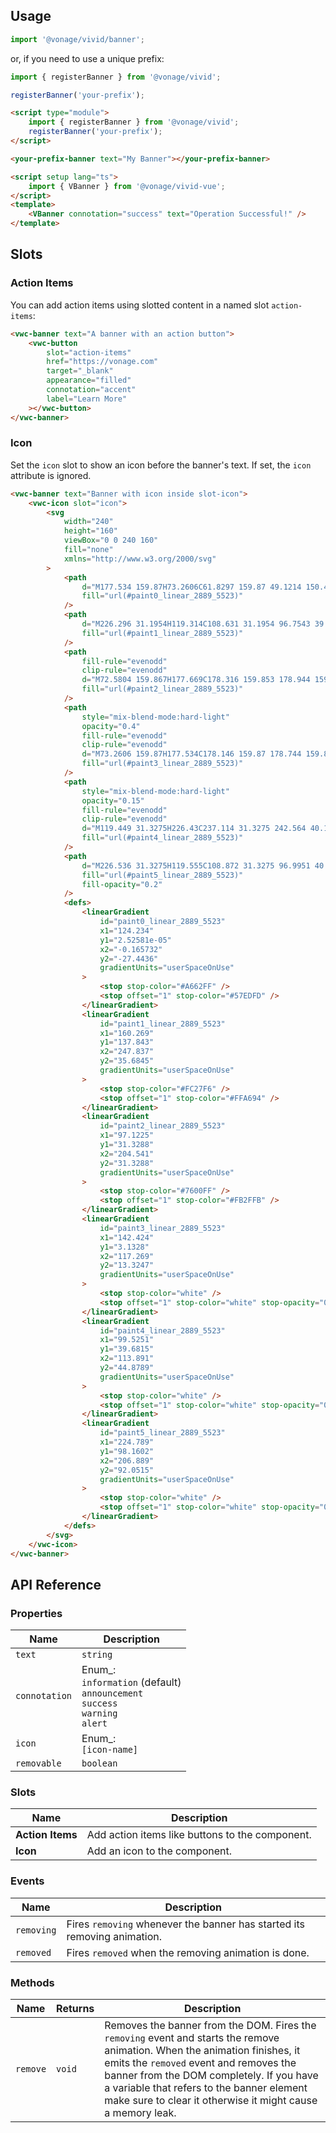 ## Usage

<vwc-tabs>
<vwc-tab label="Web component"></vwc-tab>
<vwc-tab-panel>

```js
import '@vonage/vivid/banner';
```

or, if you need to use a unique prefix:

```js
import { registerBanner } from '@vonage/vivid';

registerBanner('your-prefix');
```

```html preview
<script type="module">
	import { registerBanner } from '@vonage/vivid';
	registerBanner('your-prefix');
</script>

<your-prefix-banner text="My Banner"></your-prefix-banner>
```

</vwc-tab-panel>
<vwc-tab label="Vue"></vwc-tab>
<vwc-tab-panel>

```html
<script setup lang="ts">
	import { VBanner } from '@vonage/vivid-vue';
</script>
<template>
	<VBanner connotation="success" text="Operation Successful!" />
</template>
```

</vwc-tab-panel>
</vwc-tabs>

## Slots

### Action Items

You can add action items using slotted content in a named slot `action-items`:

```html preview full
<vwc-banner text="A banner with an action button">
	<vwc-button
		slot="action-items"
		href="https://vonage.com"
		target="_blank"
		appearance="filled"
		connotation="accent"
		label="Learn More"
	></vwc-button>
</vwc-banner>
```

### Icon

Set the `icon` slot to show an icon before the banner's text.
If set, the `icon` attribute is ignored.

```html preview full
<vwc-banner text="Banner with icon inside slot-icon">
	<vwc-icon slot="icon">
		<svg
			width="240"
			height="160"
			viewBox="0 0 240 160"
			fill="none"
			xmlns="http://www.w3.org/2000/svg"
		>
			<path
				d="M177.534 159.87H73.2606C61.8297 159.87 49.1214 150.467 44.8824 138.873L1.38368 20.9962C-2.85533 9.40215 2.97167 0 14.4069 0H118.676C130.107 0 142.815 9.40215 147.054 20.9962L190.553 138.873C194.796 150.467 188.969 159.87 177.534 159.87Z"
				fill="url(#paint0_linear_2889_5523)"
			/>
			<path
				d="M226.296 31.1954H119.314C108.631 31.1954 96.7543 39.9808 92.791 50.8161L60.0819 140.245C56.1185 151.08 61.5649 159.865 72.2521 159.865H179.233C189.916 159.865 201.794 151.08 205.757 140.245L238.465 50.8161C242.428 39.9808 236.978 31.1954 226.296 31.1954Z"
				fill="url(#paint1_linear_2889_5523)"
			/>
			<path
				fill-rule="evenodd"
				clip-rule="evenodd"
				d="M72.5804 159.867H177.669C178.316 159.853 178.944 159.81 179.553 159.737C179.588 159.742 179.627 159.743 179.666 159.743C185.79 159.743 192.235 156.416 195.196 153.975C199.502 150.425 202.057 147.89 204.82 142.66C199.869 151.44 194.744 150.997 191.039 140.664C190.878 140.212 190.699 139.837 190.505 139.531C190.432 139.313 190.356 139.094 190.275 138.874L151.757 33.5565C151.464 32.7586 151.133 31.9711 150.764 31.1963H119.314C108.631 31.1963 96.7545 39.9815 92.7909 50.8169L60.082 140.246C59.9262 140.672 59.785 141.094 59.6581 141.513C55.9215 150.926 51.454 151.042 46.5389 142.415C49.3911 147.759 52.0279 150.349 56.4747 153.975C59.5319 156.469 66.1845 159.869 72.5073 159.869C72.5321 159.869 72.5565 159.867 72.5804 159.867Z"
				fill="url(#paint2_linear_2889_5523)"
			/>
			<path
				style="mix-blend-mode:hard-light"
				opacity="0.4"
				fill-rule="evenodd"
				clip-rule="evenodd"
				d="M73.2606 159.87H177.534C178.146 159.87 178.744 159.843 179.324 159.79C179.402 159.81 179.487 159.819 179.576 159.819C185.7 159.819 192.145 156.491 195.106 154.05C199.414 150.501 201.967 147.967 204.73 142.736C200.027 151.08 195.165 151.094 191.513 142.208C191.286 141.122 190.969 140.008 190.553 138.873L147.054 20.9962C142.815 9.40215 130.107 0 118.676 0H14.4069C2.97166 0 -2.85532 9.40215 1.38368 20.9962L44.8824 138.873C49.1213 150.467 61.8297 159.87 73.2606 159.87Z"
				fill="url(#paint3_linear_2889_5523)"
			/>
			<path
				style="mix-blend-mode:hard-light"
				opacity="0.15"
				fill-rule="evenodd"
				clip-rule="evenodd"
				d="M119.449 31.3275H226.43C237.114 31.3275 242.564 40.1129 238.601 50.9482L205.892 140.377C201.928 151.213 190.052 159.997 179.369 159.997H72.7282C72.7002 160 72.6715 160 72.6423 160C72.5302 160 72.4179 160 72.3056 159.997C70.8583 159.991 69.508 159.823 68.2647 159.512C63.4432 158.482 58.9619 156.025 56.6097 154.108C52.1629 150.481 49.5262 147.891 46.674 142.547C51.5888 151.175 56.0562 151.059 59.7928 141.646C59.9198 141.226 60.0612 140.803 60.2171 140.377L92.9261 50.9482C96.8895 40.1129 108.767 31.3275 119.449 31.3275Z"
				fill="url(#paint4_linear_2889_5523)"
			/>
			<path
				d="M226.536 31.3275H119.555C108.872 31.3275 96.9951 40.1129 93.0317 50.9481L60.3227 140.377C56.3593 151.213 61.8057 159.997 72.4928 159.997H179.474C190.157 159.997 202.034 151.213 205.997 140.377L238.707 50.9481C242.67 40.1129 237.218 31.3275 226.536 31.3275Z"
				fill="url(#paint5_linear_2889_5523)"
				fill-opacity="0.2"
			/>
			<defs>
				<linearGradient
					id="paint0_linear_2889_5523"
					x1="124.234"
					y1="2.52581e-05"
					x2="-0.165732"
					y2="-27.4436"
					gradientUnits="userSpaceOnUse"
				>
					<stop stop-color="#A662FF" />
					<stop offset="1" stop-color="#57EDFD" />
				</linearGradient>
				<linearGradient
					id="paint1_linear_2889_5523"
					x1="160.269"
					y1="137.843"
					x2="247.837"
					y2="35.6845"
					gradientUnits="userSpaceOnUse"
				>
					<stop stop-color="#FC27F6" />
					<stop offset="1" stop-color="#FFA694" />
				</linearGradient>
				<linearGradient
					id="paint2_linear_2889_5523"
					x1="97.1225"
					y1="31.3288"
					x2="204.541"
					y2="31.3288"
					gradientUnits="userSpaceOnUse"
				>
					<stop stop-color="#7600FF" />
					<stop offset="1" stop-color="#FB2FFB" />
				</linearGradient>
				<linearGradient
					id="paint3_linear_2889_5523"
					x1="142.424"
					y1="3.1328"
					x2="117.269"
					y2="13.3247"
					gradientUnits="userSpaceOnUse"
				>
					<stop stop-color="white" />
					<stop offset="1" stop-color="white" stop-opacity="0" />
				</linearGradient>
				<linearGradient
					id="paint4_linear_2889_5523"
					x1="99.5251"
					y1="39.6815"
					x2="113.891"
					y2="44.8789"
					gradientUnits="userSpaceOnUse"
				>
					<stop stop-color="white" />
					<stop offset="1" stop-color="white" stop-opacity="0" />
				</linearGradient>
				<linearGradient
					id="paint5_linear_2889_5523"
					x1="224.789"
					y1="98.1602"
					x2="206.889"
					y2="92.0515"
					gradientUnits="userSpaceOnUse"
				>
					<stop stop-color="white" />
					<stop offset="1" stop-color="white" stop-opacity="0" />
				</linearGradient>
			</defs>
		</svg>
	</vwc-icon>
</vwc-banner>
```

## API Reference

### Properties

<div class="table-wrapper">

| Name          | Description                                                                                      |
| ------------- | ------------------------------------------------------------------------------------------------ |
| `text`        | `string`                                                                                         |
| `connotation` | Enum\_:<br/>`information` (default) <br/>`announcement`<br/>`success`<br/>`warning` <br/>`alert` |
| `icon`        | Enum\_:<br/>`[icon-name]`                                                                        |
| `removable`   | `boolean`                                                                                        |

</div>

### Slots

<div class="table-wrapper">

| Name             | Description                                     |
| ---------------- | ----------------------------------------------- |
| **Action Items** | Add action items like buttons to the component. |
| **Icon**         | Add an icon to the component.                   |

</div>

### Events

<div class="table-wrapper">

| Name       | Description                                                              |
| ---------- | ------------------------------------------------------------------------ |
| `removing` | Fires `removing` whenever the banner has started its removing animation. |
| `removed`  | Fires `removed` when the removing animation is done.                     |

</div>

### Methods

<div class="table-wrapper">

| Name     | Returns | Description                                                                                                                                                                                                                                                                                                                   |
| -------- | ------- | ----------------------------------------------------------------------------------------------------------------------------------------------------------------------------------------------------------------------------------------------------------------------------------------------------------------------------- |
| `remove` | `void`  | Removes the banner from the DOM. Fires the `removing` event and starts the remove animation. When the animation finishes, it emits the `removed` event and removes the banner from the DOM completely. If you have a variable that refers to the banner element make sure to clear it otherwise it might cause a memory leak. |

</div>

